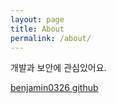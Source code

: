 ```yaml
---
layout: page
title: About
permalink: /about/
---
```


개발과 보안에 관심있어요.

[benjamin0326 github](https://github.com/Benjamin0326)
